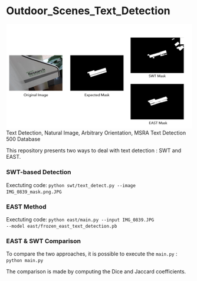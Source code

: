 # Outdoor_Scenes_Text_Detection

<center><img src='results/example.jpg'></center>
Text Detection, Natural Image, Arbitrary Orientation, MSRA Text Detection 500 Database

This repository presents two ways to deal with text detection : SWT and EAST.

### SWT-based Detection

Exectuting code:
<code>python swt/text_detect.py --image IMG_0839_mask.png.JPG</code>


### EAST Method

Exectuting code:
<code>python east/main.py --input IMG_0839.JPG --model east/frozen_east_text_detection.pb</code>

### EAST & SWT Comparison
To compare the two approaches, it is possible to execute the <code>main.py</code> :
<code>python main.py</code>

The comparison is made by computing the Dice and Jaccard coefficients. 
